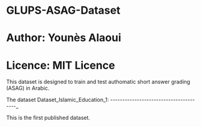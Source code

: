 # GLUPS-ASAG-Dataset
# Author: Younès Alaoui
# Licence: MIT Licence

This dataset is designed to train and test authomatic short answer grading (ASAG) in Arabic.

The dataset Dataset_Islamic_Education_1:
---------------------------------------_

This is the first published dataset.
